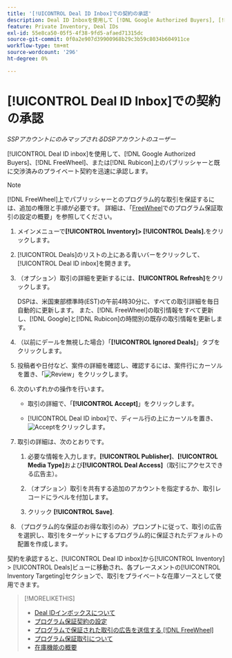 ```yaml
---
title: '[!UICONTROL Deal ID Inbox]での契約の承認'
description: Deal ID Inboxを使用して [!DNL Google Authorized Buyers], [!DNL FreeWheel], or [!DNL Rubicon] 上のパブリッシャーと既にネゴシエート済みのプライベート契約を受け入れる方法を説明します。
feature: Private Inventory, Deal IDs
exl-id: 55e8ca50-05f5-4f38-9fd5-afaed71315dc
source-git-commit: 0f0a2e907d39900968b29c3b59c8034b604911ce
workflow-type: tm+mt
source-wordcount: '296'
ht-degree: 0%

---
```


# [!UICONTROL Deal ID Inbox]での契約の承認

*SSPアカウントにのみマップされるDSPアカウントのユーザー*

[!UICONTROL Deal ID inbox]を使用して、[!DNL Google Authorized Buyers]、[!DNL FreeWheel]、または[!DNL Rubicon]上のパブリッシャーと既に交渉済みのプライベート契約を迅速に承認します。

>[!NOTE]
>
>[!DNL FreeWheel]上でパブリッシャーとのプログラム的な取引を保証するには、追加の権限と手順が必要です。 詳細は、「[FreeWheel](freewheel-overview.md)でのプログラム保証取引の設定の概要」を参照してください。

1. メインメニューで&#x200B;**[!UICONTROL Inventory]> [!UICONTROL Deals].**&#x200B;をクリックします。

1. [!UICONTROL Deals]のリストの上にある青いバーをクリックして、[!UICONTROL Deal ID inbox]を開きます。

1. （オプション）取引の詳細を更新するには、**[!UICONTROL Refresh]**&#x200B;をクリックします。

   DSPは、米国東部標準時(EST)の午前4時30分に、すべての取引詳細を毎日自動的に更新します。 また、[!DNL FreeWheel]の取引情報をすべて更新し、[!DNL Google]と[!DNL Rubicon]の時間別の既存の取引情報を更新します。

1. （以前にデールを無視した場合）「**[!UICONTROL Ignored Deals]**」タブをクリックします。

1. 投稿者や日付など、案件の詳細を確認し、確認するには、案件行にカーソルを置き、「![Review](/help/dsp/assets/review.png)」をクリックします。

1. 次のいずれかの操作を行います。

   * 取引の詳細で、「**[!UICONTROL Accept]**」をクリックします。

   * [!UICONTROL Deal ID inbox]で、ディール行の上にカーソルを置き、![Accept](/help/dsp/assets/accept.png)をクリックします。

1. 取引の詳細は、次のとおりです。
   1. 必要な情報を入力します。**[!UICONTROL Publisher]**、**[!UICONTROL Media Type]**&#x200B;および&#x200B;**[!UICONTROL Deal Access]**（取引にアクセスできる広告主）。
   1. （オプション）取引を共有する追加のアカウントを指定するか、取引レコードにラベルを付加します。

   1. クリック **[!UICONTROL Save]**.

1. （プログラム的な保証のお得な取引のみ）プロンプトに従って、取引の広告を選択し、取引をターゲットにするプログラム的に保証されたデフォルトの配置を作成します。

契約を承認すると、[!UICONTROL Deal ID inbox]から[!UICONTROL Inventory] > [!UICONTROL Deals]ビューに移動され、各プレースメントの[!UICONTROL Inventory Targeting]セクションで、取引をプライベートな在庫ソースとして使用できます。

>[!MORELIKETHIS]
>
>* [Deal IDインボックスについて](deal-id-inbox-about.md)
>* [プログラム保証契約の設定](programmatic-guaranteed-set-up.md)
>* [プログラムで保証された取引の広告を送信する [!DNL FreeWheel]](freewheel-submit.md)
>* [プログラム保証取引について](programmatic-guaranteed-about.md)
>* [在庫機能の概要](inventory-overview.md)


